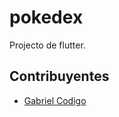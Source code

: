 # pokedex

Projecto de flutter.

## Contribuyentes

- [Gabriel Codigo](https://github.com/GbrielGarcia)
